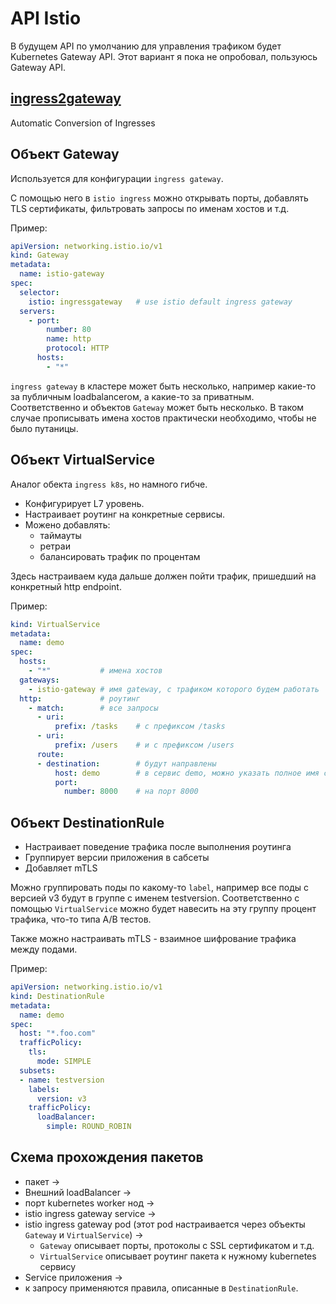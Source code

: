 # API Istio

В будущем API по умолчанию для управления трафиком будет Kubernetes Gateway API.
Этот вариант я пока не опробовал, пользуюсь Gateway API.


## [ingress2gateway](https://github.com/kubernetes-sigs/ingress2gateway)
Automatic Conversion of Ingresses

## Объект Gateway
Используется для конфигурации `ingress gateway`.

С помощью него в `istio ingress` можно открывать порты, добавлять TLS сертификаты, фильтровать запросы по именам хостов и т.д.

Пример:

```yaml
apiVersion: networking.istio.io/v1
kind: Gateway
metadata:
  name: istio-gateway
spec:
  selector:
    istio: ingressgateway   # use istio default ingress gateway
  servers:
    - port:
        number: 80
        name: http
        protocol: HTTP
      hosts:
        - "*"
```

`ingress gateway` в кластере может быть несколько, например какие-то за публичным loadbalancerом, а какие-то за приватным.
Соответственно и объектов `Gateway` может быть несколько. В таком случае прописывать имена хостов практически необходимо, чтобы не было путаницы.

## Объект VirtualService
Аналог обекта `ingress k8s`, но намного гибче.

- Конфигурирует L7 уровень.
- Настраивает роутинг на конкретные сервисы.
- Можено добавлять:
  - таймауты
  - ретраи
  - балансировать трафик по процентам

Здесь настраиваем куда дальше должен пойти трафик, пришедший на конкретный http endpoint.

Пример:

```yaml
kind: VirtualService
metadata:
  name: demo
spec:
  hosts:
    - "*"           # имена хостов
  gateways:
    - istio-gateway # имя gateway, с трафиком которого будем работать
  http:             # роутинг
    - match:        # все запросы
      - uri:
          prefix: /tasks    # с префиксом /tasks
      - uri:
          prefix: /users    # и с префиксом /users
      route:
      - destination:        # будут направлены
          host: demo        # в сервис demo, можно указать полное имя с namespace
          port:
            number: 8000    # на порт 8000

```

## Объект DestinationRule
- Настраивает поведение трафика после выполнения роутинга
- Группирует версии приложения в сабсеты
- Добавляет mTLS

Можно группировать поды по какому-то `label`, например все поды с версией v3 будут в группе с именем testversion.
Соответственно с помощью `VirtualService` можно будет навесить на эту группу процент трафика, что-то типа A/B тестов.

Также можно настраивать mTLS - взаимное шифрование трафика между подами.

Пример:

```yaml
apiVersion: networking.istio.io/v1
kind: DestinationRule
metadata:
  name: demo
spec:
  host: "*.foo.com"
  trafficPolicy:
    tls:
      mode: SIMPLE
  subsets:
  - name: testversion
    labels:
      version: v3
    trafficPolicy:
      loadBalancer:
        simple: ROUND_ROBIN
```

## Схема прохождения пакетов
- пакет -> 
- Внешний loadBalancer -> 
- порт kubernetes worker нод ->
- istio ingress gateway service ->
- istio ingress gateway pod (этот pod настраивается через объекты `Gateway` и `VirtualService`) ->
  - `Gateway` описывает порты, протоколы с SSL сертификатом и т.д.
  - `VirtualService` описывает роутинг пакета к нужному kubernetes сервису
- Service приложения -> 
- к запросу применяются правила, описанные в `DestinationRule`.
